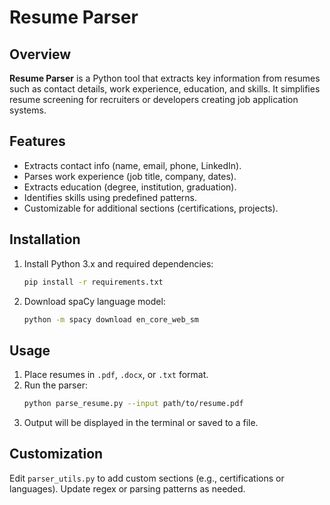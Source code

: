 # Resume Parser

## Overview
**Resume Parser** is a Python tool that extracts key information from resumes such as contact details, work experience, education, and skills. It simplifies resume screening for recruiters or developers creating job application systems.

## Features
- Extracts contact info (name, email, phone, LinkedIn).
- Parses work experience (job title, company, dates).
- Extracts education (degree, institution, graduation).
- Identifies skills using predefined patterns.
- Customizable for additional sections (certifications, projects).

## Installation
1. Install Python 3.x and required dependencies:
    ```bash
    pip install -r requirements.txt
    ```
2. Download spaCy language model:
    ```bash
    python -m spacy download en_core_web_sm
    ```

## Usage
1. Place resumes in `.pdf`, `.docx`, or `.txt` format.
2. Run the parser:
    ```bash
    python parse_resume.py --input path/to/resume.pdf
    ```
3. Output will be displayed in the terminal or saved to a file.

## Customization
Edit `parser_utils.py` to add custom sections (e.g., certifications or languages). Update regex or parsing patterns as needed.
